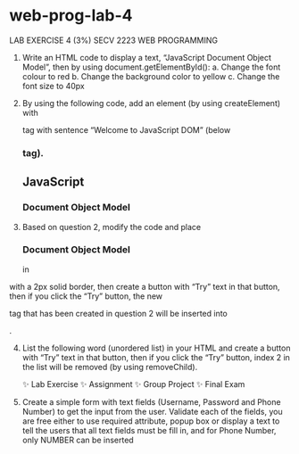 # web-prog-lab-4

LAB EXERCISE 4 (3%)
SECV 2223 WEB PROGRAMMING

1) Write an HTML code to display a text, “JavaScript Document Object Model”, then by 
using document.getElementById():
    a. Change the font colour to red
    b. Change the background color to yellow
    c. Change the font size to 40px

2) By using the following code, add an element (by using createElement) with <p> tag with 
sentence “Welcome to JavaScript DOM” (below <h3> tag). 
    <!DOCTYPE html>
    <html>
    <body>
    <h2>JavaScript</h2>
    <h3>Document Object Model</h3>
    </body>
    </html>

3) Based on question 2, modify the code and place <h3>Document Object Model</h3> in 
<div> with a 2px solid border, then create a button with “Try” text in that button, then if
you click the “Try” button, the new <p> tag that has been created in question 2 will be 
inserted into <div>. 

4) List the following word (unordered list) in your HTML and create a button with “Try” 
text in that button, then if you click the “Try” button, index 2 in the list will be removed 
(by using removeChild).

    ✨ Lab Exercise
    ✨ Assignment
    ✨ Group Project
    ✨ Final Exam

5) Create a simple form with text fields (Username, Password and Phone Number) to get 
the input from the user. Validate each of the fields, you are free either to use required 
attribute, popup box or display a text to tell the users that all text fields must be fill in, 
and for Phone Number, only NUMBER can be inserted
